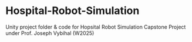 # Hospital-Robot-Simulation
Unity project folder &amp; code for Hopsital Robot Simulation Capstone Project under Prof. Joseph Vybihal (W2025)
